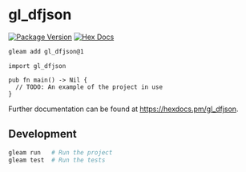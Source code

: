# gl_dfjson

[![Package Version](https://img.shields.io/hexpm/v/gl_dfjson)](https://hex.pm/packages/gl_dfjson)
[![Hex Docs](https://img.shields.io/badge/hex-docs-ffaff3)](https://hexdocs.pm/gl_dfjson/)

```sh
gleam add gl_dfjson@1
```
```gleam
import gl_dfjson

pub fn main() -> Nil {
  // TODO: An example of the project in use
}
```

Further documentation can be found at <https://hexdocs.pm/gl_dfjson>.

## Development

```sh
gleam run   # Run the project
gleam test  # Run the tests
```
